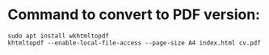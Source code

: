 # Command to convert to PDF version:
```
sudo apt install wkhtmltopdf
khtmltopdf --enable-local-file-access --page-size A4 index.html cv.pdf
```
